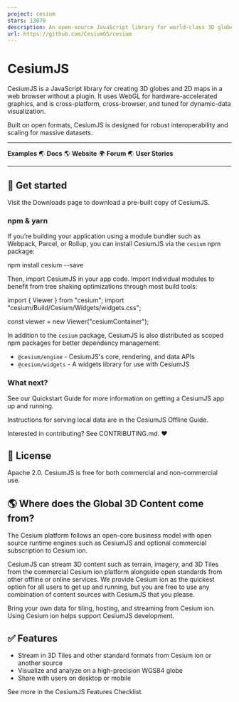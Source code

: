 ```yaml
---
project: cesium
stars: 13070
description: An open-source JavaScript library for world-class 3D globes and maps :earth_americas:
url: https://github.com/CesiumGS/cesium
---
```


CesiumJS
========

CesiumJS is a JavaScript library for creating 3D globes and 2D maps in a web browser without a plugin. It uses WebGL for hardware-accelerated graphics, and is cross-platform, cross-browser, and tuned for dynamic-data visualization.

Built on open formats, CesiumJS is designed for robust interoperability and scaling for massive datasets.

* * *

**Examples** 🌏 **Docs** 🌎 **Website** 🌍 **Forum** 🌏 **User Stories**

* * *

🚀 Get started
--------------

Visit the Downloads page to download a pre-built copy of CesiumJS.

### npm & yarn

If you’re building your application using a module bundler such as Webpack, Parcel, or Rollup, you can install CesiumJS via the `cesium` npm package:

npm install cesium --save

Then, import CesiumJS in your app code. Import individual modules to benefit from tree shaking optimizations through most build tools:

import { Viewer } from "cesium";
import "cesium/Build/Cesium/Widgets/widgets.css";

const viewer \= new Viewer("cesiumContainer");

In addition to the `cesium` package, CesiumJS is also distributed as scoped npm packages for better dependency management:

-   `@cesium/engine` - CesiumJS's core, rendering, and data APIs
-   `@cesium/widgets` - A widgets library for use with CesiumJS

### What next?

See our Quickstart Guide for more information on getting a CesiumJS app up and running.

Instructions for serving local data are in the CesiumJS Offline Guide.

Interested in contributing? See CONTRIBUTING.md. ❤️

📗 License
----------

Apache 2.0. CesiumJS is free for both commercial and non-commercial use.

🌎 Where does the Global 3D Content come from?
----------------------------------------------

The Cesium platform follows an open-core business model with open source runtime engines such as CesiumJS and optional commercial subscription to Cesium ion.

CesiumJS can stream 3D content such as terrain, imagery, and 3D Tiles from the commercial Cesium ion platform alongside open standards from other offline or online services. We provide Cesium ion as the quickest option for all users to get up and running, but you are free to use any combination of content sources with CesiumJS that you please.

Bring your own data for tiling, hosting, and streaming from Cesium ion. Using Cesium ion helps support CesiumJS development.

✅ Features
----------

-   Stream in 3D Tiles and other standard formats from Cesium ion or another source
-   Visualize and analyze on a high-precision WGS84 globe
-   Share with users on desktop or mobile

See more in the CesiumJS Features Checklist.
